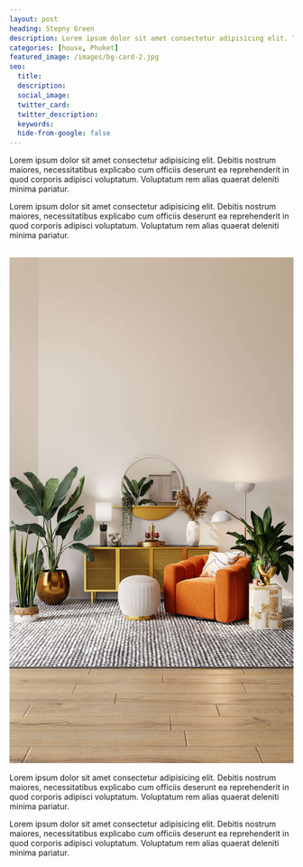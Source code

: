 ```yaml
---
layout: post
heading: Stepny Green
description: Lorem ipsum dolor sit amet consectetur adipisicing elit. Tempora magnam numquam eveniet expedita provident.
categories: [house, Phuket]
featured_image: /images/bg-card-2.jpg   
seo:
  title:
  description:
  social_image:
  twitter_card:
  twitter_description:
  keywords:
  hide-from-google: false  
---
```


Lorem ipsum dolor sit amet consectetur adipisicing elit. Debitis nostrum maiores, necessitatibus explicabo cum officiis deserunt ea reprehenderit in quod corporis adipisci voluptatum. Voluptatum rem alias quaerat deleniti minima pariatur.

Lorem ipsum dolor sit amet consectetur adipisicing elit. Debitis nostrum maiores, necessitatibus explicabo cum officiis deserunt ea reprehenderit in quod corporis adipisci voluptatum. Voluptatum rem alias quaerat deleniti minima pariatur.

<img data-src="/images/bg-interior-room.jpg" class="one-third-image lazy"> <img data-src="/images/bg-card-2.jpg" class="one-third-image lazy"> <img src="/images/bg-card-1.jpg" class="one-third-image ">

Lorem ipsum dolor sit amet consectetur adipisicing elit. Debitis nostrum maiores, necessitatibus explicabo cum officiis deserunt ea reprehenderit in quod corporis adipisci voluptatum. Voluptatum rem alias quaerat deleniti minima pariatur.

Lorem ipsum dolor sit amet consectetur adipisicing elit. Debitis nostrum maiores, necessitatibus explicabo cum officiis deserunt ea reprehenderit in quod corporis adipisci voluptatum. Voluptatum rem alias quaerat deleniti minima pariatur.